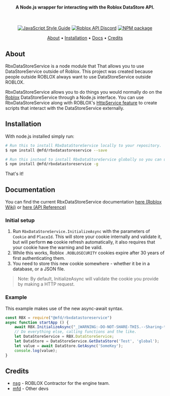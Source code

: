 <h4 align="center">A Node.js wrapper for interacting with the Roblox DataStore API.</h4>
<br>
<p align="center">
    <a href="https://standardjs.com"><img src="https://img.shields.io/badge/code_style-standard-blue.svg?style=flat-square" alt="JavaScript Style Guide"/></a>
    <a href="https://discord.gg/EDXNdAT"><img src="https://img.shields.io/badge/discord-roblox%20api%20chat-blue.svg?style=flat-square" alt="Roblox API Discord"/></a>
    <a href="https://npmjs.org/@mfd/rbxdatastoreservice"><img src="https://img.shields.io/npm/v/@mfd/rbxdatastoreservice.svg?style=flat-square" alt="NPM package"/></a>
</p>
<p align="center">
  <a href="#about">About</a> •
  <a href="#installation">Installation</a> •
  <a href="#documentation">Docs</a> •
  <a href="#credits">Credits</a>
</p>

## About

RbxDataStoreService is a node module that That allows you to use DataStoreService outside of Roblox.
This project was created because people outside ROBLOX always want to use DataStoreService outside ROBLOX.

RbxDataStoreService allows you to do things you would normally do on the [Roblox](https://www.roblox.com) DataStoreService through a Node.js interface. 
You can use RbxDataStoreService along with ROBLOX's [HttpService feature](http://wiki.roblox.com/index.php?title=API:Class/HttpService) to create scripts that interact with the DataStoreService externally.
## Installation

With node.js installed simply run:
```bash
# Run this to install RbxDataStoreService locally to your repository. 
$ npm install @mfd/rbxdatastoreservice --save

# Run this instead to install RbxDataStoreService globally so you can use it anywhere.
$ npm install @mfd/rbxdatastoreservice -g
```
That's it!
## Documentation

You can find the current RbxDataStoreService documentation [here (Roblox Wiki)](https://developer.roblox.com/en-us/api-reference/class/DataStoreService) or [here (API Reference)](https://robloxapi.github.io/ref/class/DataStoreService.htm)

### Initial setup
1. Run `RbxDataStoreService.InitializeAsync` with the parameters of `Cookie` and `PlaceId`. This will store your cookie internally and validate it, but will perform **no** cookie refresh automatically, it also requires that your cookie have the warning and be valid.
3. While this works, Roblox `.ROBLOSECURITY` cookies expire after 30 years of first authenticating them.
4. You need to store this new cookie somewhere - whether it be in a database, or a JSON file.

> Note: By default, InitializeAsync will validate the cookie you provide by making a HTTP request.
### Example
This example makes use of the new async-await syntax.
```js
const RBX = require("@mfd/rbxdatastoreservice")
async function startApp () {
    await RBX.InitializeAsync("_|WARNING:-DO-NOT-SHARE-THIS.--Sharing-this-will-allow-someone-to-log-in-as-you-and-to-steal-your-ROBUX-and-items.|_...", 123)
    // Do everything else, calling functions and the like.
    let DataStoreService = RBX.DataStoreService;
    let DataStore = DataStoreService.GetDataStore('Test', 'global');
    let value = await DataStore.GetAsync('SomeKey');
    console.log(value);
}
```

## Credits

* [nsg](https://github.com/mfd-co) - ROBLOX Contractor for the engine team.
* [mfd](https://github.com/mfd-core) - Other devs